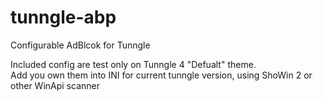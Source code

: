 # tunngle-abp
Configurable AdBlcok for Tunngle

Included config are test only on Tunngle 4 "Defualt" theme. <br>
Add you own them into INI for current tunngle version, using ShoWin 2 or other WinApi scanner
